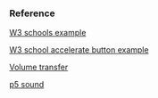 


### Reference 


[W3 schools example](https://www.w3schools.com/graphics/tryit.asp?filename=trygame_default_gravity)

[W3 school accelerate button example](https://www.w3schools.com/graphics/tryit.asp?filename=trygame_default_gravity)


[Volume transfer](https://github.com/cwilso/volume-meter/)

[p5 sound](https://p5js.org/examples/sound-mic-threshold.html)